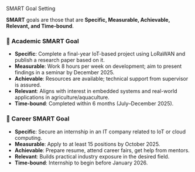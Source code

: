 SMART Goal Setting

**SMART** goals are those that are **Specific, Measurable, Achievable, Relevant, and Time-bound**.

### 🎯 Academic SMART Goal

- **Specific**: Complete a final-year IoT-based project using LoRaWAN and publish a research paper based on it.
- **Measurable**: Work 8 hours per week on development; aim to present findings in a seminar by December 2025.
- **Achievable**: Resources are available; technical support from supervisor is assured.
- **Relevant**: Aligns with interest in embedded systems and real-world applications in agriculture/aquaculture.
- **Time-bound**: Completed within 6 months (July–December 2025).

### 🎯 Career SMART Goal

- **Specific**: Secure an internship in an IT company related to IoT or cloud computing.
- **Measurable**: Apply to at least 15 positions by October 2025.
- **Achievable**: Prepare resume, attend career fairs, get help from mentors.
- **Relevant**: Builds practical industry exposure in the desired field.
- **Time-bound**: Internship to begin before January 2026.
